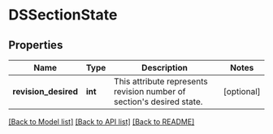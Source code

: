 # DSSectionState

## Properties
Name | Type | Description | Notes
------------ | ------------- | ------------- | -------------
**revision_desired** | **int** | This attribute represents revision number of section&#x27;s desired state. | [optional] 

[[Back to Model list]](../README.md#documentation-for-models) [[Back to API list]](../README.md#documentation-for-api-endpoints) [[Back to README]](../README.md)

